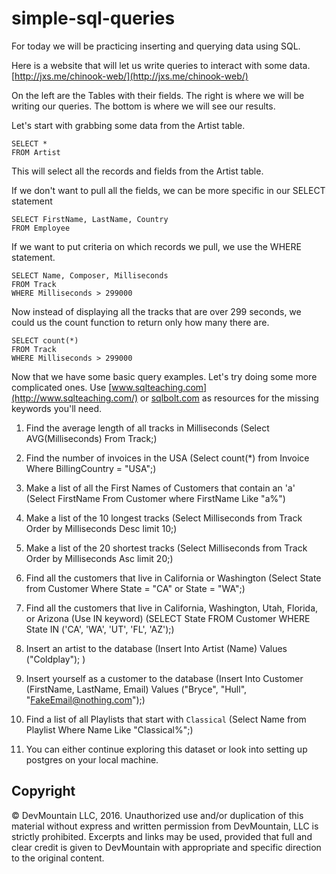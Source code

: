 # simple-sql-queries

For today we will be practicing inserting and querying data using SQL.

Here is a website that will let us write queries to interact with some data.  [http://jxs.me/chinook-web/](http://jxs.me/chinook-web/)

On the left are the Tables with their fields.  The right is where we will be writing our queries.  The bottom is where we will see our results.  

Let's start with grabbing some data from the Artist table.

```
SELECT *
FROM Artist
```

This will select all the records and fields from the Artist table.  

If we don't want to pull all the fields, we can be more specific in our SELECT statement

```
SELECT FirstName, LastName, Country
FROM Employee
```

If we want to put criteria on which records we pull, we use the WHERE statement.

```
SELECT Name, Composer, Milliseconds
FROM Track
WHERE Milliseconds > 299000
```
Now instead of displaying all the tracks that are over 299 seconds, we could us the count function to return only how many there are.  

```
SELECT count(*)
FROM Track
WHERE Milliseconds > 299000
```

Now that we have some basic query examples.  Let's try doing some more complicated ones.
Use [www.sqlteaching.com](http://www.sqlteaching.com/) or [sqlbolt.com](http://sqlbolt.com/) as resources for the missing keywords you'll need.

1. Find the average length of all tracks in Milliseconds
(Select AVG(Milliseconds) 
From Track;)

2. Find the number of invoices in the USA
(Select count(*) 
from Invoice
Where BillingCountry = "USA";)

3. Make a list of all the First Names of Customers that contain an 'a'
(Select FirstName
From Customer
where FirstName Like "a%")

4. Make a list of the 10 longest tracks
(Select Milliseconds
from Track
Order by Milliseconds Desc
limit 10;)

5. Make a list of the 20 shortest tracks
(Select Milliseconds
from Track
Order by Milliseconds Asc
limit 20;)

6. Find all the customers that live in California or Washington
(Select State
from Customer
Where State = "CA" or State = "WA";)


7. Find all the customers that live in California, Washington, Utah, Florida, or Arizona (Use IN keyword)
(SELECT State 
FROM Customer 
WHERE State IN ('CA', 'WA', 'UT', 'FL', 'AZ');)


8. Insert an artist to the database
(Insert Into Artist 
(Name)
Values ("Coldplay");
)


9. Insert yourself as a customer to the database
(Insert Into Customer
(FirstName, LastName, Email)
Values ("Bryce", "Hull", "FakeEmail@nothing.com");)

10. Find a list of all Playlists that start with `Classical` 
(Select Name
from Playlist
Where Name Like "Classical%";)


11. You can either continue exploring this dataset or look into setting up postgres on your local machine.




## Copyright

© DevMountain LLC, 2016. Unauthorized use and/or duplication of this material without express and written permission from DevMountain, LLC is strictly prohibited. Excerpts and links may be used, provided that full and clear credit is given to DevMountain with appropriate and specific direction to the original content.
